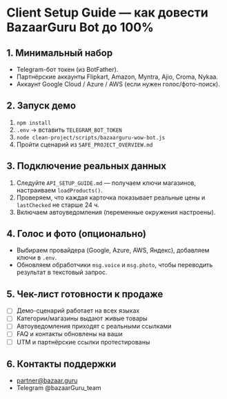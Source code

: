 # Client Setup Guide — как довести BazaarGuru Bot до 100%

## 1. Минимальный набор
- Telegram-бот токен (из BotFather).
- Партнёрские аккаунты Flipkart, Amazon, Myntra, Ajio, Croma, Nykaa.
- Аккаунт Google Cloud / Azure / AWS (если нужен голос/фото-поиск).

## 2. Запуск демо
1. `npm install`
2. `.env` → вставить `TELEGRAM_BOT_TOKEN`
3. `node clean-project/scripts/bazaarguru-wow-bot.js`
4. Пройти сценарий из `SAFE_PROJECT_OVERVIEW.md`

## 3. Подключение реальных данных
1. Следуйте `API_SETUP_GUIDE.md` — получаем ключи магазинов, настраиваем `loadProducts()`.
2. Проверяем, что каждая карточка показывает реальные цены и `lastChecked` не старше 24 ч.
3. Включаем автоуведомления (переменные окружения настроены).

## 4. Голос и фото (опционально)
- Выбираем провайдера (Google, Azure, AWS, Яндекс), добавляем ключи в `.env`.
- Обновляем обработчики `msg.voice` и `msg.photo`, чтобы переводить результат в текстовый запрос.

## 5. Чек-лист готовности к продаже
- [ ] Демо-сценарий работает на всех языках
- [ ] Категории/магазины выдают живые товары
- [ ] Автоуведомления приходят с реальными ссылками
- [ ] FAQ и контакты обновлены на ваши
- [ ] UTM и партнёрские ссылки протестированы

## 6. Контакты поддержки
- partner@bazaar.guru
- Telegram @bazaarGuru_team
